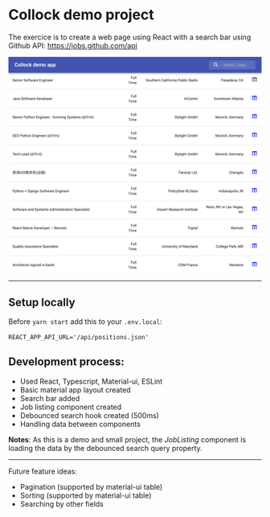 # Collock demo project
The exercice is to create a web page using React with a search bar using Github API: https://jobs.github.com/api

![Screenshot](screenshot.png)

---
## Setup locally
Before `yarn start` add this to your `.env.local`:
```
REACT_APP_API_URL='/api/positions.json'
```

## Development process:
- Used React, Typescript, Material-ui, ESLint
- Basic material app layout created
- Search bar added
- Job listing component created
- Debounced search hook created (500ms)
- Handling data between components

__Notes__: As this is a demo and small project, the _JobListing_ component is loading the data by the debounced search query property.

---
Future feature ideas:
- Pagination (supported by material-ui table)
- Sorting  (supported by material-ui table)
- Searching by other fields

